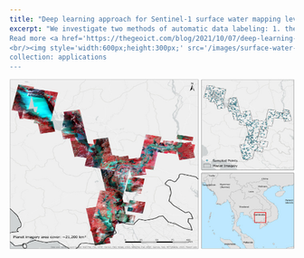 ```yaml
---
title: "Deep learning approach for Sentinel-1 surface water mapping leveraging Google Earth Engine"
excerpt: "We investigate two methods of automatic data labeling: 1. the Joint Research Centre (JRC) surface water maps; 2. an Edge-Otsu dynamic threshold approach. We deployed a U-Net convolutional neural network to map surface water from Sentinel-1 Synthetic Aperture Radar (SAR) data and tested the model performance using different hyperparameter tuning combinations to identify the optimal learning rate and loss function.
Read more <a href='https://thegeoict.com/blog/2021/10/07/deep-learning-approach-for-sentinel-1-surface-water-mapping-leveraging-google-earth-engine/'>here</a>.
<br/><img style='width:600px;height:300px;' src='/images/surface-water-unet.jpg'>
collection: applications
---
```


<img style='width:600px;height:300px;' src='/images/surface-water-unet.jpg'>
